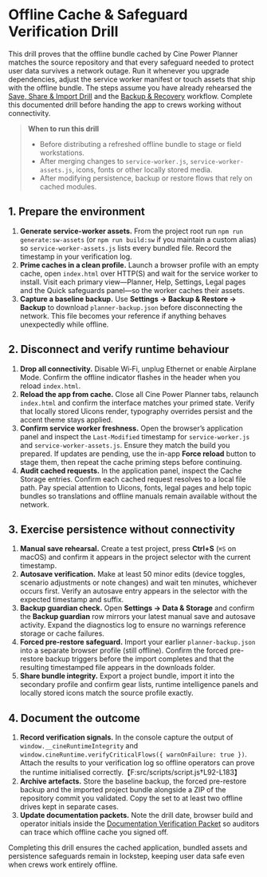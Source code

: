 # Offline Cache & Safeguard Verification Drill

This drill proves that the offline bundle cached by Cine Power Planner matches the
source repository and that every safeguard needed to protect user data survives a
network outage. Run it whenever you upgrade dependencies, adjust the service
worker manifest or touch assets that ship with the offline bundle. The steps
assume you have already rehearsed the [Save, Share & Import Drill](../README.md#save-share--import-drill)
and the [Backup & Recovery](../README.md#backup--recovery) workflow. Complete this
documented drill before handing the app to crews working without connectivity.

> **When to run this drill**
>
> - Before distributing a refreshed offline bundle to stage or field
>   workstations.
> - After merging changes to `service-worker.js`, `service-worker-assets.js`,
>   icons, fonts or other locally stored media.
> - After modifying persistence, backup or restore flows that rely on cached
>   modules.

## 1. Prepare the environment

1. **Generate service-worker assets.** From the project root run `npm run
   generate:sw-assets` (or `npm run build:sw` if you maintain a custom alias)
   so `service-worker-assets.js` lists every bundled file. Record the timestamp
   in your verification log.
2. **Prime caches in a clean profile.** Launch a browser profile with an empty
   cache, open `index.html` over HTTP(S) and wait for the service worker to
   install. Visit each primary view—Planner, Help, Settings, Legal pages and the
   Quick safeguards panel—so the worker caches their assets.
3. **Capture a baseline backup.** Use **Settings → Backup & Restore → Backup**
   to download `planner-backup.json` before disconnecting the network. This file
   becomes your reference if anything behaves unexpectedly while offline.

## 2. Disconnect and verify runtime behaviour

1. **Drop all connectivity.** Disable Wi‑Fi, unplug Ethernet or enable Airplane
   Mode. Confirm the offline indicator flashes in the header when you reload
   `index.html`.
2. **Reload the app from cache.** Close all Cine Power Planner tabs, relaunch
   `index.html` and confirm the interface matches your primed state. Verify that
   locally stored Uicons render, typography overrides persist and the accent
   theme stays applied.
3. **Confirm service worker freshness.** Open the browser’s application panel
   and inspect the `Last-Modified` timestamp for `service-worker.js` and
   `service-worker-assets.js`. Ensure they match the build you prepared. If
   updates are pending, use the in-app **Force reload** button to stage them,
   then repeat the cache priming steps before continuing.
4. **Audit cached requests.** In the application panel, inspect the Cache
   Storage entries. Confirm each cached request resolves to a local file path.
   Pay special attention to Uicons, fonts, legal pages and help topic bundles so
   translations and offline manuals remain available without the network.

## 3. Exercise persistence without connectivity

1. **Manual save rehearsal.** Create a test project, press **Ctrl+S** (`⌘S` on
   macOS) and confirm it appears in the project selector with the current
   timestamp.
2. **Autosave verification.** Make at least 50 minor edits (device toggles,
   scenario adjustments or note changes) and wait ten minutes, whichever occurs
   first. Verify an autosave entry appears in the selector with the expected
   timestamp and suffix.
3. **Backup guardian check.** Open **Settings → Data & Storage** and confirm the
   **Backup guardian** row mirrors your latest manual save and autosave activity.
   Expand the diagnostics log to ensure no warnings reference storage or cache
   failures.
4. **Forced pre-restore safeguard.** Import your earlier `planner-backup.json`
   into a separate browser profile (still offline). Confirm the forced
   pre-restore backup triggers before the import completes and that the
   resulting timestamped file appears in the downloads folder.
5. **Share bundle integrity.** Export a project bundle, import it into the
   secondary profile and confirm gear lists, runtime intelligence panels and
   locally stored icons match the source profile exactly.

## 4. Document the outcome

1. **Record verification signals.** In the console capture the output of
   `window.__cineRuntimeIntegrity` and `window.cineRuntime.verifyCriticalFlows({
   warnOnFailure: true })`. Attach the results to your verification log so
   offline operators can prove the runtime initialised correctly.【F:src/scripts/script.js†L92-L183】
2. **Archive artefacts.** Store the baseline backup, the forced pre-restore
   backup and the imported project bundle alongside a ZIP of the repository
   commit you validated. Copy the set to at least two offline drives kept in
   separate cases.
3. **Update documentation packets.** Note the drill date, browser build and
   operator initials inside the [Documentation Verification Packet](documentation-verification-packet.md)
   so auditors can trace which offline cache you signed off.

Completing this drill ensures the cached application, bundled assets and
persistence safeguards remain in lockstep, keeping user data safe even when crews
work entirely offline.
